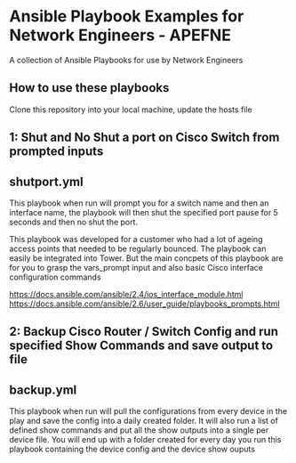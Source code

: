 # Ansible Playbook Examples for Network Engineers - APEFNE

A collection of Ansible Playbooks for use by Network Engineers 

## How to use these playbooks

Clone this repository into your local machine, update the hosts file 

## 1: Shut and No Shut a port on Cisco Switch from prompted inputs 

## shutport.yml 

This playbook when run will prompt you for a switch name and then an interface name, the playbook will then shut the specified port pause for 5 seconds and then no shut the port. 

This playbook was developed for a customer who had a lot of ageing access points that needed to be regularly bounced. The playbook can easily be integrated into Tower. But the main concpets of this playbook are for you to grasp the vars_prompt input and also basic Cisco interface configuration commands 

https://docs.ansible.com/ansible/2.4/ios_interface_module.html
https://docs.ansible.com/ansible/2.6/user_guide/playbooks_prompts.html

## 2: Backup Cisco Router / Switch Config and run specified Show Commands and save output to file 

## backup.yml 

This playbook when run will pull the configurations from every device in the play and save the config into a daily created folder. It will also run a list of defined show commands and put all the show outputs into a single per device file. 
You will end up with a folder created for every day you run this playbook containing the device config and the device show ouputs 






